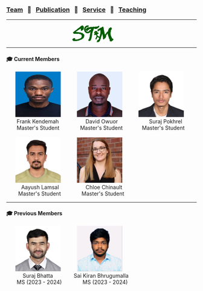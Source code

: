 ### [Team](stamlab.md) &nbsp;&nbsp;🌴&nbsp;&nbsp; [Publication](publications.md) &nbsp;&nbsp;🌴&nbsp;&nbsp; [Service](services.md) &nbsp;&nbsp;🌴&nbsp;&nbsp; [Teaching](teaching.md)
***
<style type="text/css">
.center{
  text-align:center; 
  display:block;
}

.centerImg {
  display: block;
  margin-left: 170px;  
}

</style>

<img src="assets/img/stam_logo.png" alt="The Software Testing And Maintenance (STAM) Lab" width="120" height="45" class="centerImg">

<hr>
<h4>‍🎓 Current Members</h4>
&nbsp;&nbsp;&nbsp;&nbsp;&nbsp;&nbsp;<img src="assets/img/frank.jpeg" alt="Frank_Kendemah" width="120" height="120">
&nbsp;&nbsp;&nbsp;&nbsp;&nbsp;&nbsp;&nbsp;&nbsp;&nbsp;&nbsp;<img src="assets/img/david_owuor.jpeg" alt="david_owuor" width="120" height="120">
&nbsp;&nbsp;&nbsp;&nbsp;&nbsp;&nbsp;&nbsp;&nbsp;&nbsp;&nbsp;<img src="assets/img/suraj_pokhrel.JPG" alt="suraj_pokhrel" width="120" height="120"><br>
&nbsp;&nbsp;&nbsp;&nbsp;&nbsp;&nbsp;&nbsp;Frank Kendemah
&nbsp;&nbsp;&nbsp;&nbsp;&nbsp;&nbsp;&nbsp;&nbsp;&nbsp;&nbsp;&nbsp;&nbsp;&nbsp;&nbsp;&nbsp;&nbsp;&nbsp;David Owuor
&nbsp;&nbsp;&nbsp;&nbsp;&nbsp;&nbsp;&nbsp;&nbsp;&nbsp;&nbsp;&nbsp;&nbsp;&nbsp;&nbsp;&nbsp;&nbsp;&nbsp;&nbsp;&nbsp;&nbsp;Suraj Pokhrel
&nbsp;&nbsp;&nbsp;&nbsp;&nbsp;&nbsp;&nbsp;Master's Student
&nbsp;&nbsp;&nbsp;&nbsp;&nbsp;&nbsp;&nbsp;&nbsp;&nbsp;&nbsp;&nbsp;&nbsp;&nbsp;Master's Student
&nbsp;&nbsp;&nbsp;&nbsp;&nbsp;&nbsp;&nbsp;&nbsp;&nbsp;&nbsp;&nbsp;&nbsp;Master's Student
<br>
<br>
&nbsp;&nbsp;&nbsp;&nbsp;&nbsp;&nbsp;<img src="assets/img/aayush_lamsal.JPG" alt="Aayush_Lamsal" width="120" height="120">
&nbsp;&nbsp;&nbsp;&nbsp;&nbsp;&nbsp;&nbsp;&nbsp;&nbsp;&nbsp;<img src="assets/img/chloe_chinault.JPG" alt="Chloe_Chinault" width="120" height="120">
<br>
&nbsp;&nbsp;&nbsp;&nbsp;&nbsp;&nbsp;&nbsp;&nbsp;&nbsp;&nbsp;Aayush Lamsal
&nbsp;&nbsp;&nbsp;&nbsp;&nbsp;&nbsp;&nbsp;&nbsp;&nbsp;&nbsp;&nbsp;&nbsp;&nbsp;&nbsp;&nbsp;&nbsp;&nbsp;Chloe Chinault
<br>
&nbsp;&nbsp;&nbsp;&nbsp;&nbsp;&nbsp;&nbsp;&nbsp;Master's Student
&nbsp;&nbsp;&nbsp;&nbsp;&nbsp;&nbsp;&nbsp;&nbsp;&nbsp;&nbsp;&nbsp;&nbsp;&nbsp;Master's Student


<hr>
<h4>‍🎓 Previous Members</h4>
&nbsp;&nbsp;&nbsp;&nbsp;&nbsp;&nbsp;<img src="assets/img/suraj_bhatta.JPG" alt="suraj_bhatta" width="120" height="120">
&nbsp;&nbsp;&nbsp;&nbsp;&nbsp;&nbsp;&nbsp;&nbsp;&nbsp;&nbsp;<img src="assets/img/sai_kiran.jpg" alt="Sai_Kiran" width="120" height="120">
<br>
&nbsp;&nbsp;&nbsp;&nbsp;&nbsp;&nbsp;&nbsp;&nbsp;&nbsp;&nbsp;&nbsp;Suraj Bhatta
&nbsp;&nbsp;&nbsp;&nbsp;&nbsp;&nbsp;&nbsp;&nbsp;&nbsp;&nbsp;&nbsp;&nbsp;&nbsp;Sai Kiran Bhrugumalla
<br>
&nbsp;&nbsp;&nbsp;&nbsp;&nbsp;&nbsp;&nbsp;MS (2023 - 2024)
&nbsp;&nbsp;&nbsp;&nbsp;&nbsp;&nbsp;&nbsp;&nbsp;&nbsp;&nbsp;&nbsp;&nbsp;&nbsp;MS (2023 - 2024)
